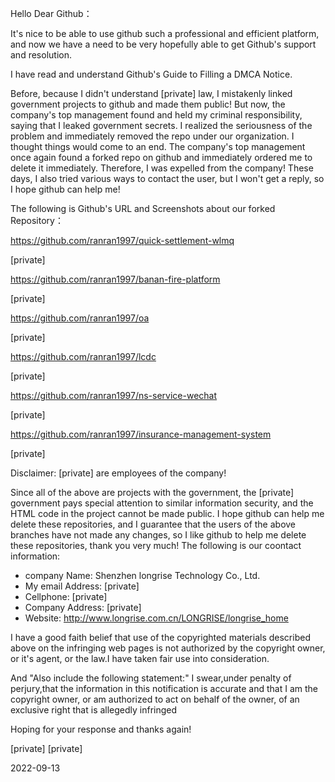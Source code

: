 Hello Dear Github：

  It's nice to be able to use github such a professional and efficient platform, and now we have a need to be very hopefully able to get Github's support and resolution.
  
  I have read and understand Github's Guide to Filling a DMCA Notice.
  
  Before, because I didn't understand [private] law, I mistakenly linked government projects to github and made them public! But now, the company's top management found and held my criminal responsibility, saying that I leaked government secrets. I realized the seriousness of the problem and immediately removed the repo under our organization. I thought things would come to an end. The company's top management once again found a forked repo on github and immediately ordered me to delete it immediately. Therefore, I was expelled from the company! These days, I also tried various ways to contact the user, but I won't get a reply, so I hope github can help me!
  
  The following is Github's URL and Screenshots about our forked Repository：

https://github.com/ranran1997/quick-settlement-wlmq

[private]

https://github.com/ranran1997/banan-fire-platform

[private]

https://github.com/ranran1997/oa

[private]

https://github.com/ranran1997/lcdc

[private]

https://github.com/ranran1997/ns-service-wechat

[private]

https://github.com/ranran1997/insurance-management-system

[private]


 Disclaimer: [private] are employees of the company!

Since all of the above are projects with the government, the [private] government pays special attention to similar information security, and the HTML code in the project cannot be made public. I hope github can help me delete these repositories, and I guarantee that the users of the above branches have not made any changes, so I like github to help me delete these repositories, thank you very much!
    The following is our coontact information:

- company Name: Shenzhen longrise Technology Co., Ltd.  
- My email Address: [private]  
- Cellphone: [private]  
- Company Address: [private]  
- Website: http://www.longrise.com.cn/LONGRISE/longrise_home

I have a good faith belief that use of the copyrighted materials described above on the infringing web pages is not authorized by the copyright owner, or it's agent, or the law.I have taken fair use    into consideration.
   
And "Also include the following statement:" I swear,under penalty of perjury,that the information in this notification is accurate and that I am the copyright owner, or am authorized to act on behalf of the owner, of an exclusive right that is allegedly infringed

Hoping for your response and thanks again!

[private]  [private]

2022-09-13
